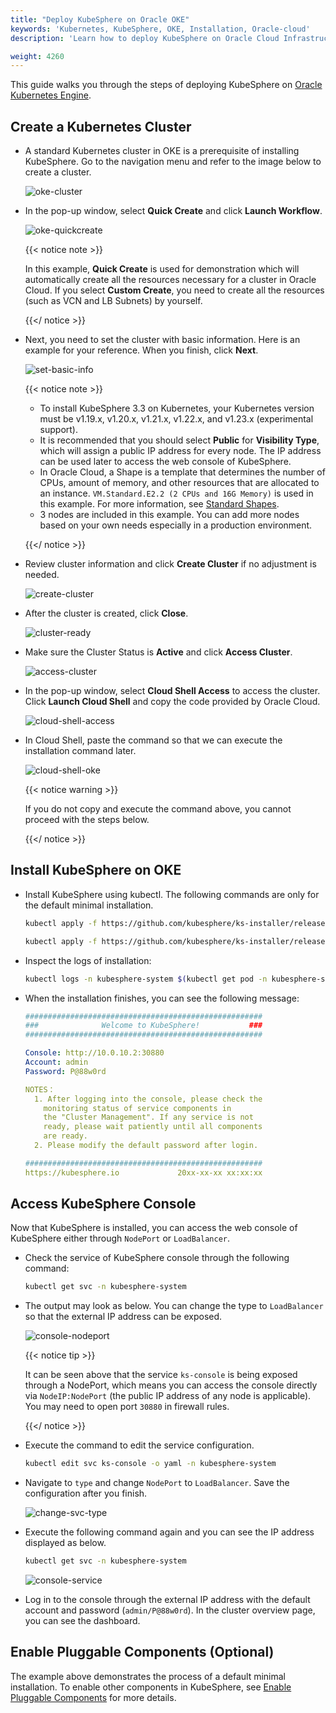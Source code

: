 ```yaml
---
title: "Deploy KubeSphere on Oracle OKE"
keywords: 'Kubernetes, KubeSphere, OKE, Installation, Oracle-cloud'
description: 'Learn how to deploy KubeSphere on Oracle Cloud Infrastructure Container Engine for Kubernetes.'

weight: 4260
---
```


This guide walks you through the steps of deploying KubeSphere on [Oracle Kubernetes Engine](https://www.oracle.com/cloud/compute/container-engine-kubernetes.html).

## Create a Kubernetes Cluster

- A standard Kubernetes cluster in OKE is a prerequisite of installing KubeSphere. Go to the navigation menu and refer to the image below to create a cluster.

  ![oke-cluster](https://ap3.qingstor.com/kubesphere-website/docs/oke-cluster.jpg)

- In the pop-up window, select **Quick Create** and click **Launch Workflow**.

  ![oke-quickcreate](https://ap3.qingstor.com/kubesphere-website/docs/oke-quickcreate.jpg)

  {{< notice note >}}

  In this example, **Quick Create** is used for demonstration which will automatically create all the resources necessary for a cluster in Oracle Cloud. If you select **Custom Create**, you need to create all the resources (such as VCN and LB Subnets) by yourself.

  {{</ notice >}}

- Next, you need to set the cluster with basic information. Here is an example for your reference. When you finish, click **Next**.

  ![set-basic-info](https://ap3.qingstor.com/kubesphere-website/docs/cluster-setting.jpg)

  {{< notice note >}}

  - To install KubeSphere 3.3 on Kubernetes, your Kubernetes version must be v1.19.x, v1.20.x, v1.21.x, v1.22.x, and v1.23.x (experimental support).
  - It is recommended that you should select **Public** for **Visibility Type**, which will assign a public IP address for every node. The IP address can be used later to access the web console of KubeSphere.
  - In Oracle Cloud, a Shape is a template that determines the number of CPUs, amount of memory, and other resources that are allocated to an instance. `VM.Standard.E2.2 (2 CPUs and 16G Memory)` is used in this example. For more information, see [Standard Shapes](https://docs.cloud.oracle.com/en-us/iaas/Content/Compute/References/computeshapes.htm#vmshapes__vm-standard).
  - 3 nodes are included in this example. You can add more nodes based on your own needs especially in a production environment.

  {{</ notice >}}

- Review cluster information and click **Create Cluster** if no adjustment is needed.

  ![create-cluster](https://ap3.qingstor.com/kubesphere-website/docs/create-cluster.jpg)

- After the cluster is created, click **Close**.

  ![cluster-ready](https://ap3.qingstor.com/kubesphere-website/docs/cluster-ready.jpg)

- Make sure the Cluster Status is **Active** and click **Access Cluster**.

  ![access-cluster](https://ap3.qingstor.com/kubesphere-website/docs/access-cluster.jpg)

- In the pop-up window, select **Cloud Shell Access** to access the cluster. Click **Launch Cloud Shell** and copy the code provided by Oracle Cloud.

  ![cloud-shell-access](https://ap3.qingstor.com/kubesphere-website/docs/cloudshell-access.png)

- In Cloud Shell, paste the command so that we can execute the installation command later.

  ![cloud-shell-oke](https://ap3.qingstor.com/kubesphere-website/docs/oke-cloud-shell.png)

  {{< notice warning >}}

  If you do not copy and execute the command above, you cannot proceed with the steps below.

  {{</ notice >}}

## Install KubeSphere on OKE

- Install KubeSphere using kubectl. The following commands are only for the default minimal installation.

  ```bash
  kubectl apply -f https://github.com/kubesphere/ks-installer/releases/download/v3.3.1/kubesphere-installer.yaml

  kubectl apply -f https://github.com/kubesphere/ks-installer/releases/download/v3.3.1/cluster-configuration.yaml
  ```

- Inspect the logs of installation:

  ```bash
  kubectl logs -n kubesphere-system $(kubectl get pod -n kubesphere-system -l 'app in (ks-install, ks-installer)' -o jsonpath='{.items[0].metadata.name}') -f
  ```

- When the installation finishes, you can see the following message:

  ```yaml
  #####################################################
  ###              Welcome to KubeSphere!           ###
  #####################################################

  Console: http://10.0.10.2:30880
  Account: admin
  Password: P@88w0rd

  NOTES：
    1. After logging into the console, please check the
      monitoring status of service components in
      the "Cluster Management". If any service is not
      ready, please wait patiently until all components 
      are ready.
    2. Please modify the default password after login.

  #####################################################
  https://kubesphere.io             20xx-xx-xx xx:xx:xx
  ```

## Access KubeSphere Console

Now that KubeSphere is installed, you can access the web console of KubeSphere either through `NodePort` or `LoadBalancer`.

- Check the service of KubeSphere console through the following command:

  ```bash
  kubectl get svc -n kubesphere-system
  ```

- The output may look as below. You can change the type to `LoadBalancer` so that the external IP address can be exposed.

  ![console-nodeport](https://ap3.qingstor.com/kubesphere-website/docs/nodeport-console.jpg)

  {{< notice tip >}}

  It can be seen above that the service `ks-console` is being exposed through a NodePort, which means you can access the console directly via `NodeIP:NodePort` (the public IP address of any node is applicable). You may need to open port `30880` in firewall rules.

  {{</ notice >}}

- Execute the command to edit the service configuration.

  ```bash
  kubectl edit svc ks-console -o yaml -n kubesphere-system
  ```

- Navigate to `type` and change `NodePort` to `LoadBalancer`. Save the configuration after you finish.

  ![change-svc-type](https://ap3.qingstor.com/kubesphere-website/docs/change-service-type.png)

- Execute the following command again and you can see the IP address displayed as below.

  ```bash
  kubectl get svc -n kubesphere-system
  ```

  ![console-service](https://ap3.qingstor.com/kubesphere-website/docs/console-service.png)

- Log in to the console through the external IP address with the default account and password (`admin/P@88w0rd`). In the cluster overview page, you can see the dashboard.

## Enable Pluggable Components (Optional)

The example above demonstrates the process of a default minimal installation. To enable other components in KubeSphere, see [Enable Pluggable Components](../../../pluggable-components/) for more details.
